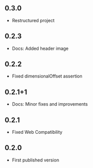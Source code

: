 ## 0.3.0
 * Restructured project

## 0.2.3
 * Docs: Added header image

## 0.2.2
 * Fixed dimensionalOffset assertion

## 0.2.1+1
 * Docs: Minor fixes and improvements

## 0.2.1
 * Fixed Web Compatibility

## 0.2.0
 * First published version